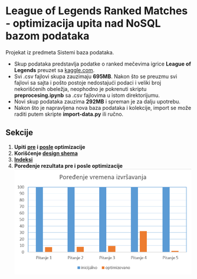 # League of Legends Ranked Matches - optimizacija upita nad NoSQL bazom podataka
Projekat iz predmeta Sistemi baza podataka.  
- Skup podataka predstavlja podatke o ranked mečevima igrice **League of Legends** preuzet sa [kaggle.com](https://www.kaggle.com/datasets/paololol/league-of-legends-ranked-matches/data).  
- Svi .csv fajlovi skupa zauzimaju **695MB**. Nakon što se preuzmu svi fajlovi sa sajta i pošto postoje nedostajući podaci i veliki broj nekorišćenih obeležja, neophodno je pokrenuti skriptu **preprocesing.ipynb** sa .csv fajlovima u istom direktorijumu.  
- Novi skup podataka zauzima **292MB** i spreman je za dalju upotrebu.  
- Nakon što je napravljena nova baza podataka i kolekcije, import se može raditi putem skripte **import-data.py** ili ručno.  

## Sekcije
1. **Upiti [pre](https://github.com/andjela-r/SBP-MongoDB/blob/main/v1-part1.md) i [posle](https://github.com/andjela-r/SBP-MongoDB/blob/main/v2-part1.md) optimizacije**
2. **Korišćenje [design shema](https://github.com/andjela-r/SBP-MongoDB/blob/main/design-shema.ipynb)**
3. **[Indeksi](https://github.com/andjela-r/SBP-MongoDB/blob/main/indexes.md)**
4. **Poređenje rezultata pre i posle optimizacije**
![poredjenje](https://github.com/andjela-r/SBP-MongoDB/blob/main/images/initvsopt.png)
